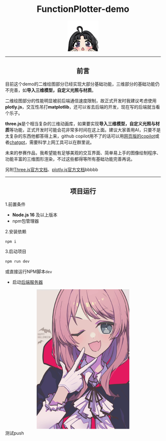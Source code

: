 # <center> FunctionPlotter-demo
<center> <img src="./public/486.1-done.png" width="100" height="100"> </center>

---
## <center> 前言
目前这个demo的二维绘图部分已经实现大部分基础功能，三维部分的基础功能仍不完善，如**导入三维模型，自定义光照与材质**。

二维绘图部分的性能明显被前后端通信速度限制，故正式开发时我建议考虑使用**plotly.js**，交互性吊打**matplotlib**，还可以省去后端的开发，现在写的后端就当看个乐子。

**three.js**是个相当复杂的三维动画库，如果要实现**导入三维模型，自定义光照与材质**等功能，正式开发时可能会花非常多时间在这上面。建议大家善用AI，只要不是太复杂的东西他都答得上来，github copilot用不了的话可以用[网页版的copilot](https://copilot.microsoft.com/)或者[chatgpt](https://chatgpt.com/)，需要科学上网工具可以在群里说。

未来的参赛作品，我希望能有足够美观的交互界面、简单易上手的图像绘制程序、功能丰富的三维图形渲染，不过这些都得等所有基础功能完善再说。

另附[Three.js官方文档](https://threejs.org/docs/index.html#manual/zh/introduction/Creating-a-scene)、[plotly.js官方文档](https://plotly.com/javascript/getting-started/)bbbbb

---
## <center> 项目运行
1.前置条件
- **Node.js 16** 及以上版本
- npm包管理器

2.安装依赖
```sh
npm i
```

3.启动项目
```sh
npm run dev
```
或直接运行NPM脚本`dev`
- 启动[后端服务器](https://github.com/FOV-RGT/Function-Graph-Renderer-Demo-Backend)

<center> <img src="./public/IMG_4007.PNG" width="300" height="450" title> </center>
测试push